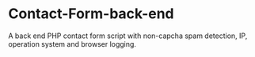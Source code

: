 # Contact-Form-back-end
A back end PHP contact form script with non-capcha spam detection, IP, operation system and browser logging.
